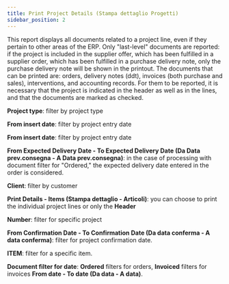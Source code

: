 ```yaml
---
title: Print Project Details (Stampa dettaglio Progetti)
sidebar_position: 2
---
```


This report displays all documents related to a project line, even if they pertain to other areas of the ERP. 
Only "last-level" documents are reported: if the project is included in the supplier offer, which has been fulfilled in a supplier order, which has been fulfilled in a purchase delivery note, only the purchase delivery note will be shown in the printout. 
The documents that can be printed are: orders, delivery notes (ddt), invoices (both purchase and sales), interventions, and accounting records. For them to be reported, it is necessary that the project is indicated in the header as well as in the lines, and that the documents are marked as checked.

**Project type**: filter by project type

**From insert date**: filter by project entry date

**From insert date**: filter by project entry date

**From Expected Delivery Date - To Expected Delivery Date (Da Data prev.consegna - A Data prev.consegna)**: in the case of processing with document filter for "Ordered," the expected delivery date entered in the order is considered. 

**Client**: filter by customer

**Print Details - Items (Stampa dettaglio - Articoli)**: you can choose to print the individual project lines or only the **Header**

**Number**: filter for specific project

**From Confirmation Date - To Confirmation Date (Da data conferma - A data conferma)**: filter for project confirmation date. 

**ITEM**: filter for a specific item.

**Document filter for date**: **Ordered** filters for orders, **Invoiced** filters for invoices **From date - To date (Da data - A data)**.